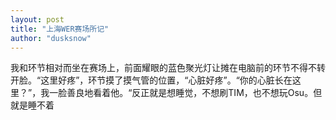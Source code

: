 ```yaml
---
layout: post
title: "上海WER赛场所记"
author: "dusksnow"
---
```

我和环节相对而坐在赛场上，前面耀眼的蓝色聚光灯让摊在电脑前的环节不得不转开脸。“这里好疼”，环节摸了摸气管的位置，“心脏好疼”。“你的心脏长在这里？”，我一脸善良地看着他。“反正就是想睡觉，不想刷TIM，也不想玩Osu。但就是睡不着